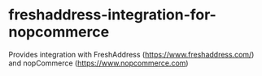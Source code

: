 # freshaddress-integration-for-nopcommerce
Provides integration with FreshAddress (https://www.freshaddress.com/) and nopCommerce (https://www.nopcommerce.com)

